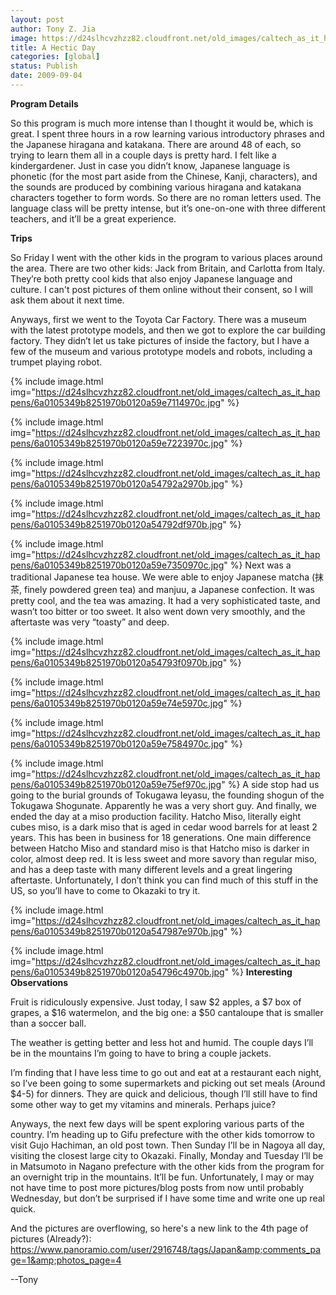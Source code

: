 ```yaml
---
layout: post
author: Tony Z. Jia
image: https://d24slhcvzhzz82.cloudfront.net/old_images/caltech_as_it_happens/6a0105349b8251970b0120a547903f970b.jpg
title: A Hectic Day
categories: [global]
status: Publish
date: 2009-09-04
---
```


**Program Details**

So this program is much more intense than I thought it would be, which is great. I spent three hours in a row learning various introductory phrases and the Japanese hiragana and katakana. There are around 48 of each, so trying to learn them all in a couple days is pretty hard. I felt like a kindergardener. Just in case you didn’t know, Japanese language is phonetic (for the most part aside from the Chinese, Kanji, characters), and the sounds are produced by combining various hiragana and katakana characters together to form words. So there are no roman letters used. The language class will be pretty intense, but it’s one-on-one with three different teachers, and it’ll be a great experience.

**Trips**

So Friday I went with the other kids in the program to various places around the area. There are two other kids: Jack from Britain, and Carlotta from Italy. They’re both pretty cool kids that also enjoy Japanese language and culture. I can't post pictures of them online without their consent, so I will ask them about it next time.

Anyways, first we went to the Toyota Car Factory. There was a museum with the latest prototype models, and then we got to explore the car building factory. They didn’t let us take pictures of inside the factory, but I have a few of the museum and various prototype models and robots, including a trumpet playing robot.


{% include image.html img="https://d24slhcvzhzz82.cloudfront.net/old_images/caltech_as_it_happens/6a0105349b8251970b0120a59e7114970c.jpg" %}

{% include image.html img="https://d24slhcvzhzz82.cloudfront.net/old_images/caltech_as_it_happens/6a0105349b8251970b0120a59e7223970c.jpg" %}

{% include image.html img="https://d24slhcvzhzz82.cloudfront.net/old_images/caltech_as_it_happens/6a0105349b8251970b0120a54792a2970b.jpg" %}

{% include image.html img="https://d24slhcvzhzz82.cloudfront.net/old_images/caltech_as_it_happens/6a0105349b8251970b0120a54792df970b.jpg" %}

{% include image.html img="https://d24slhcvzhzz82.cloudfront.net/old_images/caltech_as_it_happens/6a0105349b8251970b0120a59e7350970c.jpg" %}
Next was a traditional Japanese tea house. We were able to enjoy Japanese matcha (抹茶, finely powdered green tea) and manjuu, a Japanese confection. It was pretty cool, and the tea was amazing. It had a very sophisticated taste, and wasn’t too bitter or too sweet. It also went down very smoothly, and the aftertaste was very “toasty” and deep.


{% include image.html img="https://d24slhcvzhzz82.cloudfront.net/old_images/caltech_as_it_happens/6a0105349b8251970b0120a54793f0970b.jpg" %}

{% include image.html img="https://d24slhcvzhzz82.cloudfront.net/old_images/caltech_as_it_happens/6a0105349b8251970b0120a59e74e5970c.jpg" %}

{% include image.html img="https://d24slhcvzhzz82.cloudfront.net/old_images/caltech_as_it_happens/6a0105349b8251970b0120a59e7584970c.jpg" %}

{% include image.html img="https://d24slhcvzhzz82.cloudfront.net/old_images/caltech_as_it_happens/6a0105349b8251970b0120a59e75ef970c.jpg" %}
A side stop had us going to the burial grounds of Tokugawa Ieyasu, the founding shogun of the Tokugawa Shogunate. Apparently he was a very short guy. And finally, we ended the day at a miso production facility. Hatcho Miso, literally eight cubes miso, is a dark miso that is aged in cedar wood barrels for at least 2 years. This has been in business for 18 generations. One main difference between Hatcho Miso and standard miso is that Hatcho miso is darker in color, almost deep red. It is less sweet and more savory than regular miso, and has a deep taste with many different levels and a great lingering aftertaste. Unfortunately, I don’t think you can find much of this stuff in the US, so you’ll have to come to Okazaki to try it. 


{% include image.html img="https://d24slhcvzhzz82.cloudfront.net/old_images/caltech_as_it_happens/6a0105349b8251970b0120a547987e970b.jpg" %}

{% include image.html img="https://d24slhcvzhzz82.cloudfront.net/old_images/caltech_as_it_happens/6a0105349b8251970b0120a54796c4970b.jpg" %}
**Interesting Observations**

Fruit is ridiculously expensive. Just today, I saw $2 apples, a $7 box of grapes, a $16 watermelon, and the big one: a $50 cantaloupe that is smaller than a soccer ball. 

The weather is getting better and less hot and humid. The couple days I’ll be in the mountains I’m going to have to bring a couple jackets.

I’m finding that I have less time to go out and eat at a restaurant each night, so I’ve been going to some supermarkets and picking out set meals (Around $4-5) for dinners. They are quick and delicious, though I’ll still have to find some other way to get my vitamins and minerals. Perhaps juice?

Anyways, the next few days will be spent exploring various parts of the country. I’m heading up to Gifu prefecture with the other kids tomorrow to visit Gujo Hachiman, an old post town. Then Sunday I’ll be in Nagoya all day, visiting the closest large city to Okazaki. Finally, Monday and Tuesday I’ll be in Matsumoto in Nagano prefecture with the other kids from the program for an overnight trip in the mountains. It’ll be fun. Unfortunately, I may or may not have time to post more pictures/blog posts from now until probably Wednesday, but don’t be surprised if I have some time and write one up real quick.

And the pictures are overflowing, so here's a new link to the 4th page of pictures (Already?): https://www.panoramio.com/user/2916748/tags/Japan&amp;comments_page=1&amp;photos_page=4

--Tony
